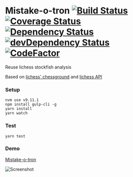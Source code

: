 # Mistake-o-tron [![Build Status](https://travis-ci.org/tailuge/mistake-o-tron.svg?branch=master)](https://travis-ci.org/tailuge/mistake-o-tron/) [![Coverage Status](https://coveralls.io/repos/github/tailuge/mistake-o-tron/badge.svg?branch=master)](https://coveralls.io/github/tailuge/mistake-o-tron?branch=master) [![Dependency Status](https://david-dm.org/tailuge/mistake-o-tron.svg)](https://david-dm.org/tailuge/mistake-o-tron) [![devDependency Status](https://david-dm.org/tailuge/mistake-o-tron/dev-status.svg)](https://david-dm.org/tailuge/mistake-o-tron#info=devDependencies) [![CodeFactor](https://www.codefactor.io/repository/github/tailuge/mistake-o-tron/badge)](https://www.codefactor.io/repository/github/tailuge/mistake-o-tron)

Reuse lichess stockfish analysis

Based on [lichess' chessground](https://github.com/ornicar/chessground-examples) and [lichess API](https://lichess.org/api)


### Setup

```
nvm use v9.11.1
npm install gulp-cli -g
yarn install
yarn watch 
```
### Test

```
yarn test
```

### Demo

[Mistake-o-tron](https://tailuge.github.io/mistake-o-tron/index.html)

![Screenshot](https://tailuge.github.io/mistake-o-tron/assets/images/demo.png)


